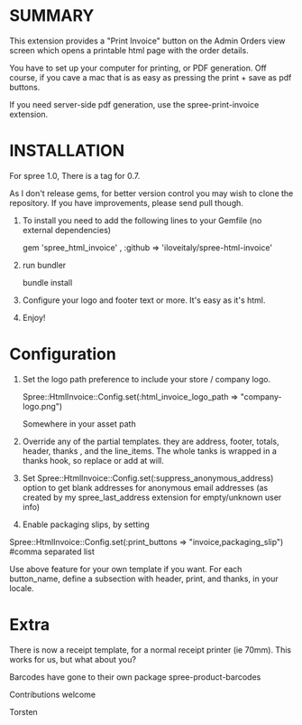 SUMMARY
=======

This extension provides a "Print Invoice" button on the Admin Orders view screen which opens a printable html page with the order details.

You have to set up your computer for printing, or PDF generation. Off course, if you cave a mac that is as easy as pressing the print + save as pdf buttons.

If you need server-side pdf generation, use the spree-print-invoice extension.
 
INSTALLATION
============

For spree 1.0, There is a tag for 0.7.

As I don't release gems, for better version control you may wish to clone the repository. 
If you have improvements, please send pull though.

1. To install you need to add the following lines to your Gemfile (no external dependencies)

    gem 'spree_html_invoice' , :github => 'iloveitaly/spree-html-invoice'

2. run bundler

    bundle install

3. Configure your logo and footer text or more. It's easy as it's html.

4. Enjoy!


Configuration
==============

1. Set the logo path preference to include your store / company logo.

    Spree::HtmlInvoice::Config.set(:html_invoice_logo_path => "company-logo.png")
    
    Somewhere in your asset path

2. Override any of the partial templates. they are address, footer, totals, header, thanks , and the line_items. The whole tanks is wrapped in a thanks hook, so replace or add at will.

3. Set Spree::HtmlInvoice::Config.set(:suppress_anonymous_address) option to get blank addresses for anonymous email addresses (as created by my spree_last_address extension for empty/unknown user info)

4. Enable packaging slips, by setting 

  Spree::HtmlInvoice::Config.set(:print_buttons => "invoice,packaging_slip")  #comma separated list

  Use above feature for your own template if you want. For each button_name, define a subsection with header,   print, and thanks, in your locale.


Extra
=====

There is now a receipt template, for a normal receipt printer (ie 70mm). This works for us, but what about you?

Barcodes have gone to their own package spree-product-barcodes

Contributions welcome

Torsten